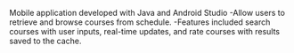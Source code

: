 Mobile application developed with Java and Android Studio
-Allow users to retrieve and browse courses from schedule.
-Features included search courses with user inputs, real-time updates, and rate courses with results saved to the cache.
